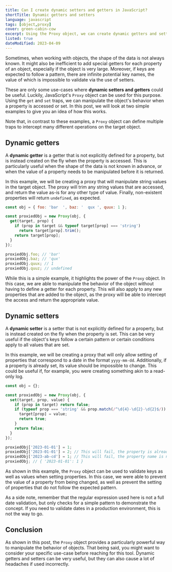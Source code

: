 ```yaml
---
title: Can I create dynamic setters and getters in JavaScript?
shortTitle: Dynamic getters and setters
language: javascript
tags: [object,proxy]
cover: green-cabin-cow
excerpt: Using the Proxy object, we can create dynamic getters and setters for objects in JavaScript.
listed: true
dateModified: 2023-04-09
---
```


Sometimes, when working with objects, the shape of the data is not always known. It might also be inefficient to add special getters for each property of an object, especially if the object is very large. Moreover, if keys are expected to follow a pattern, there are infinite potential key names, the value of which is impossible to validate via the use of setters.

These are only some use-cases where **dynamic setters and getters** could be useful. Luckily, JavaScript's `Proxy` object can be used for this purpose. Using the `get` and `set` traps, we can manipulate the object's behavior when a property is accessed or set. In this post, we will look at two simple examples to give you an idea of how this works.

Note that, in contrast to these examples, a `Proxy` object can define multiple traps to intercept many different operations on the target object.

## Dynamic getters

A **dynamic getter** is a getter that is not explicitly defined for a property, but is instead created on the fly when the property is accessed. This is particularly useful when the shape of the data is not known in advance, or when the value of a property needs to be manipulated before it is returned.

In this example, we will be creating a proxy that will manipulate string values in the target object. The proxy will trim any string values that are accessed, and return the value as-is for any other type of value. Finally, non-existent properties will return `undefined`, as expected.

```js
const obj = { foo: 'bar  ', baz: '  qux ', quux: 1 };

const proxiedObj = new Proxy(obj, {
  get(target, prop) {
    if (prop in target && typeof target[prop] === 'string')
      return target[prop].trim();
    return target[prop];
  }
});

proxiedObj.foo; // 'bar'
proxiedObj.baz; // 'qux'
proxiedObj.quux; // 1
proxiedObj.quuz; // undefined
```

While this is a simple example, it highlights the power of the `Proxy` object. In this case, we are able to manipulate the behavior of the object without having to define a getter for each property. This will also apply to any new properties that are added to the object, as the proxy will be able to intercept the access and return the appropriate value.

## Dynamic setters

A **dynamic setter** is a setter that is not explicitly defined for a property, but is instead created on the fly when the property is set. This can be very useful if the object's keys follow a certain pattern or certain conditions apply to all values that are set.

In this example, we will be creating a proxy that will only allow setting of properties that correspond to a date in the format `yyyy-mm-dd`. Additionally, if a property is already set, its value should be impossible to change. This could be useful if, for example, you were creating something akin to a read-only log.

```js
const obj = {};

const proxiedObj = new Proxy(obj, {
  set(target, prop, value) {
    if (prop in target) return false;
    if (typeof prop === 'string' && prop.match(/^\d{4}-\d{2}-\d{2}$/)) {
      target[prop] = value;
      return true;
    }
    return false;
  }
});

proxiedObj['2023-01-01'] = 1;
proxiedObj['2023-01-01'] = 2; // This will fail, the property is already set
proxiedObj['2023-ab-cd'] = 1; // This will fail, the property name is not a date
proxiedObj; // { '2023-01-01': 1 }
```

As shown in this example, the `Proxy` object can be used to validate keys as well as values when setting properties. In this case, we were able to prevent the value of a property from being changed, as well as prevent the setting of properties that do not follow the expected pattern.

As a side note, remember that the regular expression used here is not a full date validation, but only checks for a simple pattern to demonstrate the concept. If you need to validate dates in a production environment, this is not the way to go.

## Conclusion

As shown in this post, the `Proxy` object provides a particularly powerful way to manipulate the behavior of objects. That being said, you might want to consider your specific use-case before reaching for this tool. Dynamic getters and setters can be very useful, but they can also cause a lot of headaches if used incorrectly.
